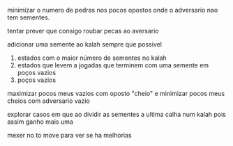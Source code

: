 minimizar o numero de pedras nos pocos opostos onde o adversario nao tem sementes.


tentar prever que consigo roubar pecas ao aversario


adicionar uma semente ao kalah sempre que possivel


1. estados com o maior número de sementes no kalah
2. estados que levem a jogadas que terminem com uma semente em poços vazios
3. poços vazios


maximizar pocos meus vazios com oposto "cheio" e minimizar pocos meus cheios com adversario vazio


explorar casos em que ao dividir as sementes a ultima calha num kalah pois assim ganho mais uma


mexer no to move para ver se ha melhorias
